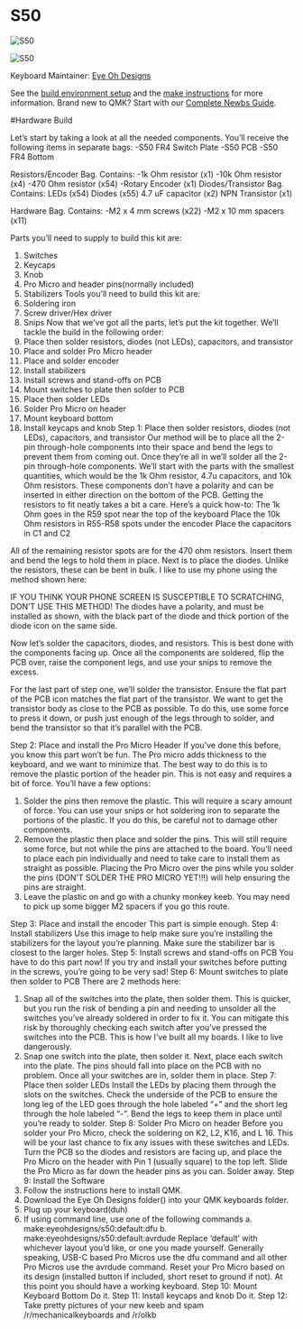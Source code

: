 # S50

![S50](https://i.imgur.com/9aGFOUi.jpg)

![S50](https://imgur.com/LofLd4F.jpg)


Keyboard Maintainer: [Eye Oh Designs](https://github.com/joedinkle)  



See the [build environment setup](https://docs.qmk.fm/#/getting_started_build_tools) and the [make instructions](https://docs.qmk.fm/#/getting_started_make_guide) for more information. Brand new to QMK? Start with our [Complete Newbs Guide](https://docs.qmk.fm/#/newbs).

#Hardware Build

Let’s start by taking a look at all the needed components.  You’ll receive the following items in separate bags:
-S50 FR4 Switch Plate
-S50 PCB
-S50 FR4 Bottom
 
Resistors/Encoder Bag.  Contains:
-1k Ohm resistor (x1)
-10k Ohm resistor (x4)
-470 Ohm resistor (x54)
-Rotary Encoder (x1) 
Diodes/Transistor Bag.  Contains:
LEDs (x54)
Diodes (x55)
4.7 uF capacitor  (x2)
NPN Transistor  (x1)
 
Hardware Bag.  Contains:
-M2 x 4 mm screws (x22)
-M2 x 10 mm spacers  (x11)
 
Parts you’ll need to supply to build this kit are:
1.	Switches
2.	Keycaps
3.	Knob
4.	Pro Micro and header pins(normally included)
5.	Stabilizers
Tools you’ll need to build this kit are:
1.	Soldering iron
2.	Screw driver/Hex driver
3.	Snips
Now that we’ve got all the parts, let’s put the kit together.  We’ll tackle the build in the following order:
1.	Place then solder resistors, diodes (not LEDs), capacitors, and transistor
2.	Place and solder Pro Micro header
3.	Place and solder encoder
4.	Install stabilizers
5.	Install screws and stand-offs on PCB
6.	Mount switches to plate then solder to PCB
7.	Place then solder LEDs
8.	Solder Pro Micro on header
9.	Mount keyboard bottom
10.	Install keycaps and knob
Step 1: Place then solder resistors, diodes (not LEDs), capacitors, and transistor
Our method will be to place all the 2-pin through-hole components into their space and bend the legs to prevent them from coming out.  Once they’re all in we’ll solder all the 2-pin through-hole components. 
 We’ll start with the parts with the smallest quantities, which would be the 1k Ohm resistor, 4.7u capacitors, and 10k Ohm resistors.  These components don’t have a polarity and can be inserted in either direction on the bottom of the PCB.
Getting the resistors to fit neatly takes a bit a care.  Here’s a quick how-to:
The 1k Ohm goes in the R59 spot near the top of the keyboard
Place the 10k Ohm resistors in R55-R58 spots under the encoder
Place the capacitors in C1 and C2

All of the remaining resistor spots are for the 470 ohm resistors.  Insert them and bend the legs to hold them in place.
Next is to place the diodes. Unlike the resistors, these can be bent in bulk.  I like to use my phone using the method shown here:
 
 
IF YOU THINK YOUR PHONE SCREEN IS SUSCEPTIBLE TO SCRATCHING, DON’T USE THIS METHOD!
The diodes have a polarity, and must be installed as shown, with the black part of the diode and thick portion of the diode icon on the same side.
 
Now let’s solder the capacitors, diodes, and resistors.  This is best done with the components facing up.  Once all the components are soldered, flip the PCB over, raise the component legs, and use your snips to remove the excess.
 
 
For the last part of step one, we’ll solder the transistor.  Ensure the flat part of the PCB icon matches the flat part of the transistor.  We want to get the transistor body as close to the PCB as possible.  To do this, use some force to press it down, or push just enough of the legs through to solder, and bend the transistor so that it’s parallel with the PCB.

Step 2:  Place and install the Pro Micro Header
If you’ve done this before, you know this part won’t be fun.  The Pro micro adds thickness to the keyboard, and we want to minimize that.  The best way to do this is to remove the plastic portion of the header pin.  This is not easy and requires a bit of force.  You’ll have a few options:
1.	 Solder the pins then remove the plastic.  This will require a scary amount of force.  You can use your snips or hot soldering iron to separate the portions of the plastic.  If you do this, be careful not to damage other components.
2.	Remove the plastic then place and solder the pins.  This will still require some force, but not while the pins are attached to the board.  You’ll need to place each pin individually and need to take care to install them as straight as possible.  Placing the Pro Micro over the pins while you solder the pins (DON’T SOLDER THE PRO MICRO YET!!!) will help ensuring the pins are straight.
3.	Leave the plastic on and go with a chunky monkey keeb.  You may need to pick up some bigger M2 spacers if you go this route.
  

Step 3:  Place and install the encoder
This part is simple enough. 
Step 4: Install stabilizers
Use this image to help make sure you’re installing the stabilizers for the layout you’re planning.
Make sure the stabilizer bar is closest to the larger holes.
Step 5: Install screws and stand-offs on PCB
You have to do this part now!  If you try and install your switches before putting in the screws, you’re going to be very sad!
Step 6:  Mount switches to plate then solder to PCB
There are 2 methods here:
1. Snap all of the switches into the plate, then solder them.  This is quicker, but you run the risk of bending a pin and needing to unsolder all the switches you’ve already soldered in order to fix it.  You can mitigate this risk by thoroughly checking each switch after you’ve pressed the switches into the PCB.  This is how I’ve built all my boards.  I like to live dangerously.
2. Snap one switch into the plate, then solder it.  Next, place each switch into the plate.  The pins should fall into place on the PCB with no problem.
Once all your switches are in, solder them in place.
Step 7:  Place then solder LEDs
Install the LEDs by placing them through the slots on the switches.  Check the underside of the PCB to ensure the long leg of the LED goes through the hole labeled “+” and the short leg through the hole labeled “-”.  Bend the legs to keep them in place until you’re ready to solder.
Step 8:  Solder Pro Micro on header
Before you solder your Pro Micro, check the soldering on K2, L2, K16, and L 16.  This will be your last chance to fix any issues with these switches and LEDs.
Turn the PCB so the diodes and resistors are facing up, and place the Pro Micro on the header with Pin 1 (usually square) to the top left.  Slide the Pro Micro as far down the header pins as you can.  Solder away.
Step 9: Install the Software
1.	Follow the instructions here to install QMK.
2.	Download the Eye Oh Designs folder() into your QMK keyboards folder.
3.	Plug up your keyboard(duh)
4.	If using command line, use one of the following commands
a.	make:eyeohdesigns/s50:default:dfu
b.	make:eyeohdesigns/s50:default:avrdude
Replace ‘default’ with whichever layout you’d like, or one you made yourself.  Generally speaking, USB-C based Pro Micros use the dfu command and all other Pro Micros use the avrdude command.  Reset your Pro Micro based on its design (installed button if included, short reset to ground if not).  At this point you should have a working keyboard.
Step 10:  Mount Keyboard Bottom
Do it.
Step 11: Install keycaps and knob
Do it. 
Step 12: Take pretty pictures of your new keeb and spam /r/mechanicalkeyboards and /r/olkb
